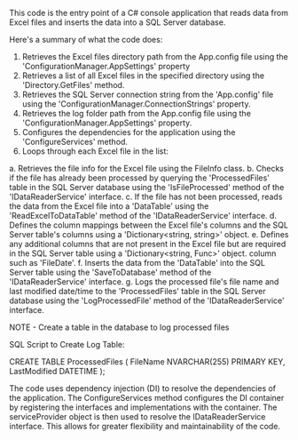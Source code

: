 This code is the entry point of a C# console application that reads data from Excel files and inserts the data into a SQL Server database.

Here's a summary of what the code does:

1. Retrieves the Excel files directory path from the App.config file using the 'ConfigurationManager.AppSettings' property
2. Retrieves a list of all Excel files in the specified directory using the 'Directory.GetFiles' method.
3. Retrieves the SQL Server connection string from the 'App.config' file using the 'ConfigurationManager.ConnectionStrings' property.
4. Retrieves the log folder path from the App.config file using the 'ConfigurationManager.AppSettings' property.
5. Configures the dependencies for the application using the 'ConfigureServices' method.
6. Loops through each Excel file in the list:

a. Retrieves the file info for the Excel file using the FileInfo class.
b. Checks if the file has already been processed by querying the 'ProcessedFiles' table in the SQL Server database using the 'IsFileProcessed' method of the 'IDataReaderService' interface.
c. If the file has not been processed, reads the data from the Excel file into a 'DataTable' using the 'ReadExcelToDataTable' method of the 'IDataReaderService' interface.
d. Defines the column mappings between the Excel file's columns and the SQL Server table's columns using a 'Dictionary<string, string>' object.
e. Defines any additional columns that are not present in the Excel file but are required in the SQL Server table using a 'Dictionary<string, Func<object>>' object. column such as 'FileDate'.
f. Inserts the data from the 'DataTable' into the SQL Server table using the 'SaveToDatabase' method of the 'IDataReaderService' interface.
g.  Logs the processed file's file name and last modified date/time to the 'ProcessedFiles' table in the SQL Server database using the 'LogProcessedFile' method of the 'IDataReaderService' interface.

NOTE - Create a table in the database to log processed files

SQL Script to Create Log Table:

CREATE TABLE ProcessedFiles (
    FileName NVARCHAR(255) PRIMARY KEY,
    LastModified DATETIME
);



The code uses dependency injection (DI) to resolve the dependencies of the application. 
The ConfigureServices method configures the DI container by registering the interfaces and implementations with the container. 
The serviceProvider object is then used to resolve the IDataReaderService interface. This allows for greater flexibility and maintainability of the code.
